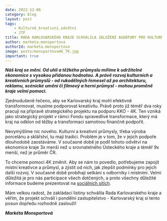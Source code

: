 ```yaml
---
date: 2022-12-06
category: blog
layout: post
tags:
    - Kulturně_kreativní_odvětní
    - JTF
title: RADA KARLOVARSKÉHO KRAJE SCHVÁLILA ZALOŽENÍ AGENTURY PRO KULTURNĚ KREATIVNÍ PRŮMYSLY - 4K
author: marketa.monsportova
authorId: marketa.monsportova
image: posts/monsportova4K_TK.jpg
important: true
---
```

***Náš kraj se mění. Od uhlí a těžkého průmyslu míříme k udržitelné ekonomice s vysokou přidanou hodnotou. A právě rozvoj kulturních a kreativních průmyslů - od rukodělných řemesel až po architekturu, reklamu, scénické umění či filmový a herní průmysl - mohou proměně kraje velmi pomoci.***

Zjednodušeně řečeno, aby se Karlovarský kraj mohl efektivně transformovat, musíme podporovat kreativitu. Právě proto již téměř dva roky pracuji na přípravě strategického projektu na podporu KKO - 4K. Ten vzniká jako strategický projekt v rámci Fondu spravedlivé transformace, který má kraj na odklon od těžby a transformaci samotnou finančně podpořit.

Nevymýšlíme nic nového. Kulturní a kreativní průmysly, třeba výroba porcelánu a sklářství, tu mají tradici. Problém je v tom, že v jejich podpoře dlouhodobě zaostáváme. V současné době je podíl tohoto odvětví na ekonomice kraje 3x menší než u srovnatelného Ústeckého kraje a téměř 9x menší, než je průměr ČR.

To chceme pomocí 4K změnit. Aby se nám to povedlo, potřebujeme zapojit místní kreativce a průmysl, a zjistit od nich, jak zlepšit podmínky pro jejich další rozvoj. V současné době probíhají setkání s odborníky i místními. Velmi důležitá je pro nás participace všech dotčených, a proto všechny důležité informace budeme prezentovat na [sociálních sítích](https://www.facebook.com/4K-Agentura-pro-kulturn%C3%AD-a-kreativn%C3%AD-pr%C5%AFmysly-Karlovarsk%C3%A9ho-kraje-111925558416018).

Mám velkou radost, že zakládací listiny schválila Rada Karlovarského kraje a věřím, že projekt schválí i pondělní zastupitelstvo - Karlovarský kraj si tento posun dopředu rozhodně zaslouží!

***Markéta Monsportová***
